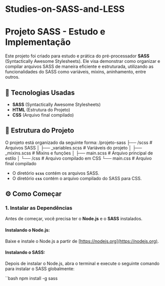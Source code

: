 # Studies-on-SASS-and-LESS

# Projeto SASS - Estudo e Implementação

Este projeto foi criado para estudo e prática do pré-processador **SASS** (Syntactically Awesome Stylesheets). Ele visa demonstrar como organizar e compilar arquivos SASS de maneira eficiente e estruturada, utilizando as funcionalidades do SASS como variáveis, mixins, aninhamento, entre outros.

## 🚀 Tecnologias Usadas

- **SASS** (Syntactically Awesome Stylesheets)
- **HTML** (Estrutura do Projeto)
- **CSS** (Arquivo final compilado)

## 📂 Estrutura do Projeto

O projeto está organizado da seguinte forma:
/projeto-sass ├── /scss # Arquivos SASS │ ├── _variables.scss # Variáveis do projeto │ ├── _mixins.scss # Mixins e funções │ ├── main.scss # Arquivo principal de estilo │ └── /css # Arquivo compilado em CSS └── main.css # Arquivo final compilado


- O diretório **`scss`** contém os arquivos SASS.
- O diretório **`css`** contém o arquivo compilado do SASS para CSS.

## ⚙️ Como Começar

### 1. Instalar as Dependências

Antes de começar, você precisa ter o **Node.js** e o **SASS** instalados.

#### Instalando o Node.js:
Baixe e instale o Node.js a partir de [https://nodejs.org](https://nodejs.org).

#### Instalando o SASS:
Depois de instalar o Node.js, abra o terminal e execute o seguinte comando para instalar o SASS globalmente:

``bash
npm install -g sass




